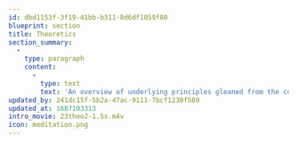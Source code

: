 ```yaml
---
id: dbd1153f-3f19-41bb-b311-8d6df1059f80
blueprint: section
title: Theoretics
section_summary:
  -
    type: paragraph
    content:
      -
        type: text
        text: 'An overview of underlying principles gleaned from the complexities in the practices of Practics, Poetics, Toetics and Didactics, and what they have in common. Although usually abstract in appearance THEORY de-mystifies the complex by classifying principles in action and demonstrating interrelations.'
updated_by: 241dc15f-5b2a-47ac-9111-7bcf1230f589
updated_at: 1687103313
intro_movie: 23theo2-1.5s.m4v
icon: meditation.png
---
```

